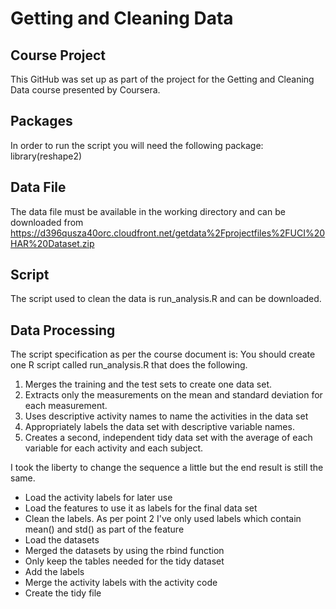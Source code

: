 Getting and Cleaning Data
=========================

Course Project
--------------
This GitHub was set up as part of the project for the Getting and Cleaning Data course presented by Coursera.

Packages
--------
In order to run the script you will need the following package:
library(reshape2)

Data File
---------
The data file must be available in the working directory and can be downloaded from https://d396qusza40orc.cloudfront.net/getdata%2Fprojectfiles%2FUCI%20HAR%20Dataset.zip

Script
------
The script used to clean the data is run_analysis.R and can be downloaded.

Data Processing
---------------
The script specification as per the course document is:
You should create one R script called run_analysis.R that does the following.
1. Merges the training and the test sets to create one data set.
2. Extracts only the measurements on the mean and standard deviation for each measurement.
3. Uses descriptive activity names to name the activities in the data set
4. Appropriately labels the data set with descriptive variable names.
5. Creates a second, independent tidy data set with the average of each variable for each activity and each subject.

I took the liberty to change the sequence a little but the end result is still the same.

* Load the activity labels for later use 
* Load the features to use it as labels for the final data set
* Clean the labels. As per point 2 I've only used labels which contain mean() and std() as part of the feature
* Load the datasets
* Merged the datasets by using the rbind function
* Only keep the tables needed for the tidy dataset
* Add the labels
* Merge the activity labels with the activity code
* Create the tidy file
